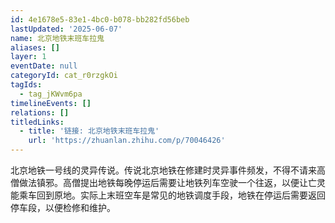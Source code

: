 ```yaml
---
id: 4e1678e5-83e1-4bc0-b078-bb282fd56beb
lastUpdated: '2025-06-07'
name: 北京地铁末班车拉鬼
aliases: []
layer: 1
eventDate: null
categoryId: cat_r0rzgkOi
tagIds:
  - tag_jKWvm6pa
timelineEvents: []
relations: []
titledLinks:
  - title: '链接: 北京地铁末班车拉鬼'
    url: 'https://zhuanlan.zhihu.com/p/70046426'
---
```

北京地铁一号线的灵异传说。传说北京地铁在修建时灵异事件频发，不得不请来高僧做法镇邪。高僧提出地铁每晚停运后需要让地铁列车空驶一个往返，以便让亡灵能乘车回到原地。实际上末班空车是常见的地铁调度手段，地铁在停运后需要返回停车段，以便检修和维护。
